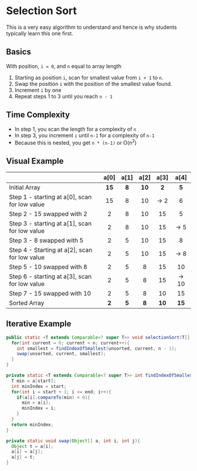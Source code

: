 # Selection Sort
This is a very easy algorithm to understand and hence is why students typically learn this one first.

## Basics
With position, `i = 0`, and `n` equal to array length
1. Starting as position `i`, scan for smallest value from `i + 1` to `n`.
2. Swap the position `i` with the position of the smallest value found.
3. Increment `i` by one
4. Repeat steps 1 to 3 until you reach `n - 1`

## Time Complexity
* In step 1, you scan the length for a complexity of `n`
* In step 3, you increment `i` until `n-1` for a complexity of `n-1`
* Because this is nested, you get `n * (n-1)` or O(n<sup>2</sup>)

## Visual Example
||a[0]|a[1]|a[2]|a[3]|a[4]|
|:---|:--:|:--:|:--:|:--:|:--:|
| Initial Array  | **15** | **8**  | **10** | **2**  | **5**  |
| Step 1 - starting at a[0], scan for low value | 15 | 8 | 10 | -> 2 | 6
| Step 2 - 15 swapped with 2  | 2  | 8  | 10 | 15 | 5  |
| Step 3 - starting at a[1], scan for low value | 2 | 8 | 10 | 15 | -> 5 |
| Step 3 - 8 swapped with 5 | 2 | 5 | 10 | 15 | 8 |
| Step 4 - Starting at a[2], scan for low value | 2 | 5 | 10 | 15 | -> 8 |
| Step 5 - 10 swapped with 8 | 2 | 5 | 8 | 15 | 10 |
| Step 6 - starting at a[3], scan for low value | 2 | 5 | 8 | 15 | -> 10 |
| Step 7 - 15 swapped with 10 | 2 | 5 | 8 | 10 | 15 |
| Sorted Array | **2** | **5** | **8** | **10** | **15** |

## Iterative Example

```java
public static <T extends Comparable<? super T>> void selectionSort(T[] unsorted, int n){
  for(int current = 0; current < n; current++){
    int smallest = findIndexOfSmallest(unsorted, current, n - 1);
    swap(unsorted, current, smallest);
  }
}

private static <T extends Comparable<? super T>> int findIndexOfSmallest(T[] a, int start, int end){
  T min = a[start];
  int minIndex = start;
  for(int i = start + 1; i <= end; i++){
    if(a[i].compareTo(min) < 0){
      min = a[i];
      minIndex = i;
    }
  }
  return minIndex;
}

private static void swap(Object[] a, int i, int j){
  Object t = a[i];
  a[i] = a[j];
  a[j] = t;
}
```
